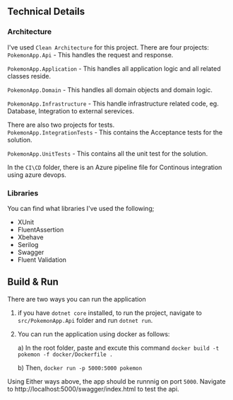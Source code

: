 ## Technical Details

### Architecture 

I've used `Clean Architecture` for this project. There are four projects: 
`PokemonApp.Api` - This handles the request and response.

`PokemonApp.Application` - This handles all application logic and all related classes reside. 

`PokemonApp.Domain` - This handles all domain objects and domain logic. 

`PokemonApp.Infrastructure` - This handle infrastructure related code, eg. Database, Integration to external serevices. 

There are also two projects for tests.  
`PokemonApp.IntegrationTests` - This contains the Acceptance tests for the solution.

`PokemonApp.UnitTests` - This contains all the unit test for the solution.

In the `CI\CD` folder,  there is an Azure pipeline file for Continous integration using azure devops.

### Libraries 
You can find what libraries I've used the following;

- XUnit
- FluentAssertion
- Xbehave
- Serilog
- Swagger
- Fluent Validation

 ## Build & Run
 There are two ways you can run the application
 1) if you have `dotnet core` installed, to run the project, navigate to `src/PokemonApp.Api` folder and run `dotnet run`.
 2) You can run the application using docker as follows: 

    a) In the root folder, paste and excute this command `docker build -t pokemon -f docker/Dockerfile .`

    b) Then, `docker run -p 5000:5000 pokemon`

Using Either ways above, the app should be runnnig on port `5000`. Navigate to http://localhost:5000/swagger/index.html to test the api.

